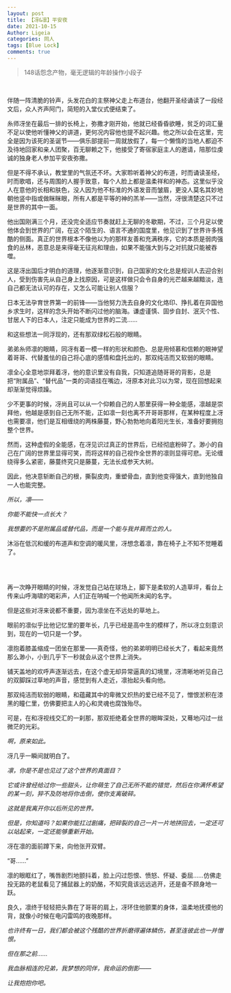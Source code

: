 ```yaml
---
layout: post
title: 【冴&凛】平安夜
date: 2021-10-15
Author: Ligeia
categories: 同人
tags: [Blue Lock]
comments: true
---
```


>148话怨念产物，毫无逻辑的年龄操作小段子

<br />

伴随一阵清脆的铃声，头发花白的主祭神父走上布道台，他翻开圣经诵读了一段经文后，众人齐声阿门，简短的入堂仪式便结束了。

糸师冴坐在最后一排的长椅上，弥撒才刚开始，他就已经昏昏欲睡，贫乏的词汇量不足以使他听懂神父的讲道，更何况内容他也提不起兴趣。他之所以会在这里，完全是因为该死的圣诞节——俱乐部提前一周就放假了，每一个懒惰的当地人都迫不及待地回家和亲人团聚，百无聊赖之下，他接受了寄宿家庭主人的邀请，陪那位虔诚的独身老人参加平安夜弥撒。

但是不得不承认，教堂里的气氛还不坏。大家聆听着神父的布道，时而诵读圣经，时而歌唱，还与周围的人握手致意，每个人脸上都是温柔祥和的神态。这里似乎没人在意他的长相和肤色，没人因为他不标准的外语发音而皱眉，更没人莫名其妙地朝他竖中指或做眯眯眼，所有人都是平等的神的羔羊——当然，冴很清楚这只不过是世界的其中一面。

他出国刚满三个月，还没完全适应节奏就赶上无聊的冬歇期，不过，三个月足以使他体会到世界的广阔，在这个陌生的、语言不通的国度里，他见识到了世界许多残酷的侧面。真正的世界根本不像他以为的那样友善和充满秩序，它的本质是弱肉强食的丛林，恶意总是来得毫无征兆和理由，如果不能强大到与之对抗就只能被吞噬。

这是冴出国后才明白的道理，他逐渐意识到，自己国家的文化总是规训人去迎合别人，受到伤害先从自己身上找原因，可是这样做只会令自身的光芒越来越黯淡，连自己都无法认可的存在，又怎么可能让别人信服？

日本无法孕育世界第一的前锋——当他努力洗去自身的文化烙印、挣扎着在异国他乡求生时，这样的念头开始不断闪过他的脑海。谦虚谨慎、固步自封、泯灭个性、甘居人下的日本人，注定只能成为世界的二流……

和这些想法一同浮现的，还有那双绿松石般的眼睛。

弟弟糸师凛的眼睛，同冴有着一模一样的形状和颜色、总是用倾慕和信赖的眼神望着哥哥、代替羞怯的自己将心底的感情和盘托出的，那双纯洁而又软弱的眼睛。

凛全心全意地崇拜着冴，他的意识里没有自我，只知道追随哥哥的背影，总是把“附属品”、“替代品”一类的词语挂在嘴边，冴原本对此习以为常，现在回想起来却渐渐觉得烦躁。

少不更事的时候，冴尚且可以从一个仰赖自己的人那里获得一种全能感，凛越是崇拜他，他越是感到自己无所不能，正如凛一刻也离不开哥哥那样，在某种程度上冴也需要凛，他们是互相缠绕的两株藤蔓，野心勃勃地向着阳光生长，准备好要拥抱整个世界。

然而，这种虚假的全能感，在冴见识过真正的世界后，已经彻底粉碎了。渺小的自己在广阔的世界里显得可笑，而将这样的自己视作全世界的凛则显得可悲。无论缠绕得多么紧密，藤蔓终究只是藤蔓，无法长成参天大树。

因此，他决意斩断自己的根，撕裂皮肉，重塑骨血，直到他变得强大，直到他独自一人也能完整。

*所以，凛——*

*你能不能快一点长大？*

*我想要的不是附属品或替代品，而是一个能与我并肩而立的人。*

沐浴在低沉和缓的布道声和空调的暖风里，冴想念着凛，靠在椅子上不知不觉睡着了。

 <br />
 <br />

再一次睁开眼睛的时候，冴发觉自己站在球场上，脚下是柔软的人造草坪，看台上传来山呼海啸的喝彩声，人们正在呐喊一个他闻所未闻的名字。

但是这些对冴来说都不重要，因为凛坐在不远处的草地上。

眼前的凛似乎比他记忆里的要年长，几乎已经是高中生的模样了，所以冴立刻意识到，现在的一切只是一个梦。

凛抱着膝盖缩成一团坐在那里——真奇怪，他的弟弟明明已经长大了，看起来竟然那么渺小，小到几乎下一秒就会从这个世界上消失。

铺天盖地的欢呼声逐渐远去，在这个虚无却异常逼真的幻境里，冴清晰地听见自己的双脚踩过草地的声音，感觉到有人走近，凛抬起头看向他。

那双纯洁而软弱的眼睛，和蕴藏其中的卑微又炽热的爱已经不见了，憎恨淤积在漆黑的瞳仁里，仿佛要把主人的心和灵魂也腐蚀殆尽。

可是，在和冴视线交汇的一刹那，那双拒绝着全世界的眼眸深处，又蓦地闪过一丝微茫的光彩。

*啊，原来如此。*

冴几乎一瞬间就明白了。

*凛，你是不是也见过了这个世界的真面目？*

*它或许曾经给过你一些甜头，让你萌生了自己无所不能的错觉，然后在你满怀希望的某一刻，猝不及防地将你击倒，使你支离破碎。*

*这就是我离开你以后所见的世界。*

*但是，你知道吗？如果你能扛过剧痛，把碎裂的自己一片一片地拼回去，一定还可以站起来，一定还能够重新开始。*

冴在凛的面前蹲下来，向他张开双臂。

“哥……”

凛的眼眶红了，嘴唇剧烈地颤抖着，脸上闪过怨恨、愤怒、怀疑、委屈……仿佛走投无路的老鼠看见了捕鼠器上的奶酪，不知究竟该远远逃开，还是奋不顾身地一跃。

良久，凛终于轻轻把头靠在了哥哥的肩上，冴环住他颤栗的身体，温柔地抚摸他的背，就像小时候在电闪雷鸣的夜晚那样。

*也许终有一日，我们都会被这个残酷的世界折磨得遍体鳞伤，甚至连彼此也一并憎恨。*

*但在那之前……*

*我血脉相连的兄弟，我梦想的同伴，我命运的倒影——*

*让我抱抱你吧。*
